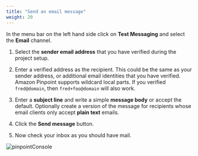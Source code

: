 ```yaml
---
title: "Send an email message"
weight: 20
---
```


In the menu bar on the left hand side click on **Test Messaging** and select the **Email** channel.

1. Select the **sender email address** that you have verified during the project setup.

1. Enter a verified address as the recipient. This could be the same as your sender address, or additional email identities that you have verified. Amazon Pinpoint supports wildcard local parts. If you verified `fred@domain`, then `fred+foo@domain` will also work.

1. Enter a **subject line** and write a simple **message body** or accept the default. Optionally create a version of the message for recipients whose email clients only accept **plain text** emails.

1. Click the **Send message** button.

1. Now check your inbox as you should have mail.

![pinpointConsole](/images/message-template.png)
